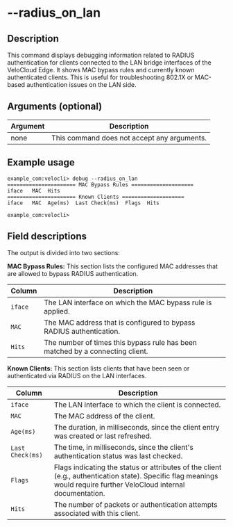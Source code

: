 #	--radius_on_lan

##	Description
This command displays debugging information related to RADIUS authentication for clients connected to the LAN bridge interfaces of the VeloCloud Edge. It shows MAC bypass rules and currently known authenticated clients. This is useful for troubleshooting 802.1X or MAC-based authentication issues on the LAN side.

##  Arguments (optional)
| Argument | Description |
|---|---|
| none | This command does not accept any arguments. |

##  Example usage
```
example_com:velocli> debug --radius_on_lan
====================== MAC Bypass Rules ====================
iface   MAC  Hits
====================== Known Clients ====================
iface   MAC  Age(ms)  Last Check(ms)  Flags  Hits

example_com:velocli>
```

##  Field descriptions
The output is divided into two sections:

**MAC Bypass Rules:**
This section lists the configured MAC addresses that are allowed to bypass RADIUS authentication.

| Column | Description |
|---|---|
| `iface` | The LAN interface on which the MAC bypass rule is applied. |
| `MAC`   | The MAC address that is configured to bypass RADIUS authentication. |
| `Hits`  | The number of times this bypass rule has been matched by a connecting client. |

**Known Clients:**
This section lists clients that have been seen or authenticated via RADIUS on the LAN interfaces.

| Column          | Description |
|-----------------|-------------|
| `iface`         | The LAN interface to which the client is connected. |
| `MAC`           | The MAC address of the client. |
| `Age(ms)`       | The duration, in milliseconds, since the client entry was created or last refreshed. |
| `Last Check(ms)`| The time, in milliseconds, since the client's authentication status was last checked. |
| `Flags`         | Flags indicating the status or attributes of the client (e.g., authentication state). Specific flag meanings would require further VeloCloud internal documentation. |
| `Hits`          | The number of packets or authentication attempts associated with this client. |